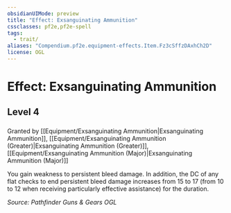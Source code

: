 ```yaml
---
obsidianUIMode: preview
title: "Effect: Exsanguinating Ammunition"
cssclasses: pf2e,pf2e-spell
tags:
  - trait/
aliases: "Compendium.pf2e.equipment-effects.Item.Fz3cSffzDAxhCh2D"
license: OGL
---
```

# Effect: Exsanguinating Ammunition
## Level 4
### 






Granted by [[Equipment/Exsanguinating Ammunition|Exsanguinating Ammunition]], [[Equipment/Exsanguinating Ammunition (Greater)|Exsanguinating Ammunition (Greater)]], [[Equipment/Exsanguinating Ammunition (Major)|Exsanguinating Ammunition (Major)]]

You gain weakness to persistent bleed damage. In addition, the DC of any flat checks to end persistent bleed damage increases from 15 to 17 (from 10 to 12 when receiving particularly effective assistance) for the duration.

*Source: Pathfinder Guns & Gears*
*OGL*